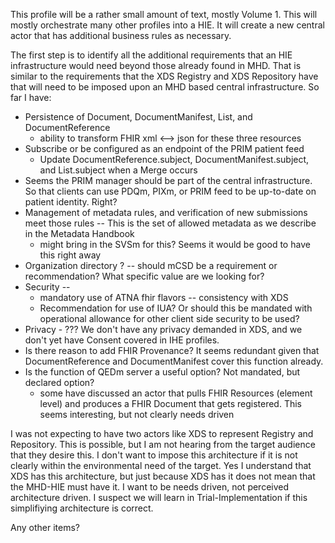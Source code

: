 This profile will be a rather small amount of text, mostly Volume 1. This will mostly orchestrate many other profiles into a HIE. It will create a new central actor that has additional business rules as necessary.

The first step is to identify all the additional requirements that an HIE infrastructure would need beyond those already found in MHD. That is similar to the requirements that the XDS Registry and XDS Repository have that will need to be imposed upon an MHD based central infrastructure. So far I have:

* Persistence of Document, DocumentManifest, List, and DocumentReference
    * ability to transform FHIR xml <--> json for these three resources 
* Subscribe or be configured as an endpoint of the PRIM patient feed
    * Update DocumentReference.subject, DocumentManifest.subject, and List.subject when a Merge occurs 
* Seems the PRIM manager should be part of the central infrastructure. So that clients can use PDQm, PIXm, or PRIM feed to be up-to-date on patient identity. Right?
* Management of metadata rules, and verification of new submissions meet those rules -- This is the set of allowed metadata as we describe in the Metadata Handbook
    * might bring in the SVSm for this?  Seems it would be good to have this right away 
* Organization directory ? -- should mCSD be a requirement or recommendation? What specific value are we looking for?
* Security -- 
    * mandatory use of ATNA fhir flavors -- consistency with XDS  
    * Recommendation for use of IUA? Or should this be mandated with operational allowance for other client side security to be used? 
* Privacy - ??? We don't have any privacy demanded in XDS, and we don't yet have Consent covered in IHE profiles.
* Is there reason to add FHIR Provenance? It seems redundant given that DocumentReference and DocumentManifest cover this function already.
* Is the function of QEDm server a useful option? Not mandated, but declared option?
    * some have discussed an actor that pulls FHIR Resources (element level) and produces a FHIR Document that gets registered. This seems interesting, but not clearly needs driven 

I was not expecting to have two actors like XDS to represent Registry and Repository. This is possible, but I am not hearing from the target audience that they desire this. I don't want to impose this architecture if it is not clearly within the environmental need of the target. Yes I understand that XDS has this architecture, but just because XDS has it does not mean that the MHD-HIE must have it. I want to be needs driven, not perceived architecture driven.  I suspect we will learn in Trial-Implementation if this simplifiying architecture is correct.

Any other items?